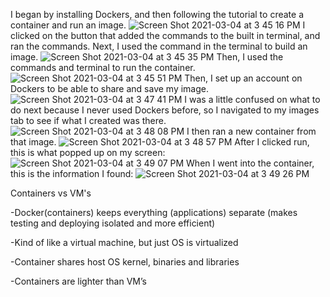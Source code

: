 I began by installing Dockers, and then following the tutorial to create a container and run an image. 
![Screen Shot 2021-03-04 at 3 45 16 PM](https://user-images.githubusercontent.com/49377469/110029504-89c92700-7d02-11eb-8698-389891455888.png)
I clicked on the button that added the commands to the built in terminal, and ran the commands. 
Next, I used the command in the terminal to build an image. 
![Screen Shot 2021-03-04 at 3 45 35 PM](https://user-images.githubusercontent.com/49377469/110029563-9cdbf700-7d02-11eb-956d-5cc8d1460ffc.png)
Then, I used the commands and terminal to run the container. 
![Screen Shot 2021-03-04 at 3 45 51 PM](https://user-images.githubusercontent.com/49377469/110029647-b7ae6b80-7d02-11eb-875d-3edbd72dcfb1.png)
Then, I set up an account on Dockers to be able to share and save my image.
![Screen Shot 2021-03-04 at 3 47 41 PM](https://user-images.githubusercontent.com/49377469/110029709-cb59d200-7d02-11eb-916e-0e4ab09bfc03.png)
I was a little confused on what to do next because I never used Dockers before, so I navigated to my images tab to see if what I created was there.
![Screen Shot 2021-03-04 at 3 48 08 PM](https://user-images.githubusercontent.com/49377469/110029804-ea586400-7d02-11eb-86e8-7c68c6a301a1.png)
I then ran a new container from that image.
![Screen Shot 2021-03-04 at 3 48 57 PM](https://user-images.githubusercontent.com/49377469/110029840-f7755300-7d02-11eb-9836-c8af7e25dc43.png)
After I clicked run, this is what popped up on my screen:
![Screen Shot 2021-03-04 at 3 49 07 PM](https://user-images.githubusercontent.com/49377469/110029882-03f9ab80-7d03-11eb-9ea4-a355593dcaea.png)
When I went into the container, this is the information I found:
![Screen Shot 2021-03-04 at 3 49 26 PM](https://user-images.githubusercontent.com/49377469/110029928-12e05e00-7d03-11eb-87e5-e56f9bf3fc1e.png)


Containers vs VM's

-Docker(containers) keeps everything (applications) separate (makes testing and deploying isolated and more efficient)

-Kind of like a virtual machine, but just OS is virtualized

-Container shares host OS kernel, binaries and libraries

-Containers are lighter than VM’s
